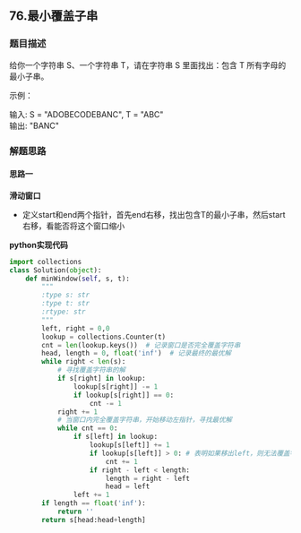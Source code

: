 ## 76.最小覆盖子串
### 题目描述
给你一个字符串 S、一个字符串 T，请在字符串 S 里面找出：包含 T 所有字母的最小子串。

示例：

输入: S = "ADOBECODEBANC", T = "ABC"  
输出: "BANC"

### 解题思路
#### 思路一
**滑动窗口**
- 定义start和end两个指针，首先end右移，找出包含T的最小子串，然后start右移，看能否将这个窗口缩小

**python实现代码**
```python
import collections
class Solution(object):
    def minWindow(self, s, t):
        """
        :type s: str
        :type t: str
        :rtype: str
        """
        left, right = 0,0 
        lookup = collections.Counter(t)
        cnt = len(lookup.keys())  # 记录窗口是否完全覆盖字符串
        head, length = 0, float('inf')  # 记录最终的最优解
        while right < len(s):
            # 寻找覆盖字符串的解
            if s[right] in lookup:
                lookup[s[right]] -= 1
                if lookup[s[right]] == 0:
                    cnt -= 1
            right += 1
            # 当窗口内完全覆盖字符串，开始移动左指针，寻找最优解
            while cnt == 0:
                if s[left] in lookup:
                    lookup[s[left]] += 1
                    if lookup[s[left]] > 0: # 表明如果移出left，则无法覆盖字符串，需要记录下最短长度
                        cnt += 1
                    if right - left < length:
                        length = right - left
                        head = left
                left += 1
        if length == float('inf'):
            return ''
        return s[head:head+length]
```

